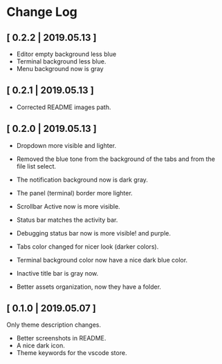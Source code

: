 # Change Log

## [ 0.2.2 | 2019.05.13 ]

- Editor empty background less blue
- Terminal background less blue.
- Menu background now is gray

## [ 0.2.1 | 2019.05.13 ]

- Corrected README images path.

## [ 0.2.0 | 2019.05.13 ]

- Dropdown more visible and lighter.
- Removed the blue tone from the background of the tabs and from the file list select.
- The notification background now is dark gray.
- The panel (terminal) border more lighter.
- Scrollbar Active now is more visible.
- Status bar matches the activity bar.
- Debugging status bar now is more visible! and purple.
- Tabs color changed for nicer look (darker colors).
- Terminal background color now have a nice dark blue color.
- Inactive title bar is gray now.

- Better assets organization, now they have a folder.

## [ 0.1.0 | 2019.05.07 ]

Only theme description changes.

- Better screenshots in README.
- A nice dark icon.
- Theme keywords for the vscode store.
